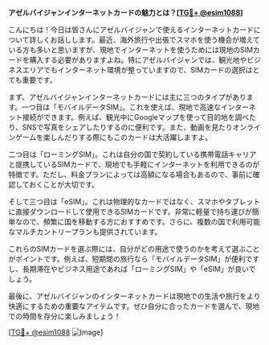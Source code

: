 **アゼルバイジャンインターネットカードの魅力とは？[[TG💪+ @esim1088](https://t.me/s/esim1088)]**

こんにちは！今日は皆さんにアゼルバイジャンで使えるインターネットカードについて詳しくお話しします。最近、海外旅行や出張でスマホを使う機会が増えている方も多いと思いますが、現地でインターネットを使うためには現地のSIMカードを購入する必要がありますよね。特にアゼルバイジャンでは、観光地やビジネスエリアでもインターネット環境が整っていますので、SIMカードの選択はとても重要です。

まず、アゼルバイジャンインターネットカードには主に三つのタイプがあります。一つ目は「モバイルデータSIM」。これを使えば、現地で高速なインターネット接続ができます。例えば、観光中にGoogleマップを使って目的地を調べたり、SNSで写真をシェアしたりするのに便利です。また、動画を見たりオンラインゲームを楽しんだりする際にもこのカードは大活躍しますよ。

二つ目は「ローミングSIM」。これは自分の国で契約している携帯電話キャリアと提携しているSIMカードで、現地でも手軽にインターネットを利用できるのが特徴です。ただし、料金プランによっては高額になる場合もあるので、事前に確認しておくことが大切です。

そして三つ目は「eSIM」。これは物理的なカードではなく、スマホやタブレットに直接ダウンロードして使用できるSIMカードです。非常に軽量で持ち運びが簡単なので、頻繁に国を移動する方におすすめです。さらに、複数の国で利用可能なマルチカントリープランも提供されています。

これらのSIMカードを選ぶ際には、自分がどの用途で使うのかを考えて選ぶことがポイントです。例えば、短期間の旅行なら「モバイルデータSIM」が便利ですし、長期滞在やビジネス用途であれば「ローミングSIM」や「eSIM」が良いでしょう。

最後に、アゼルバイジャンのインターネットカードは現地での生活や旅行をより快適にするための重要なアイテムです。ぜひ自分に合ったカードを選んで、現地での時間を存分に楽しみましょう！

[[TG💪+ @esim1088](https://t.me/s/esim1088) ![Image](https://i.postimg.cc/Y0z9fWf4/image.png)]